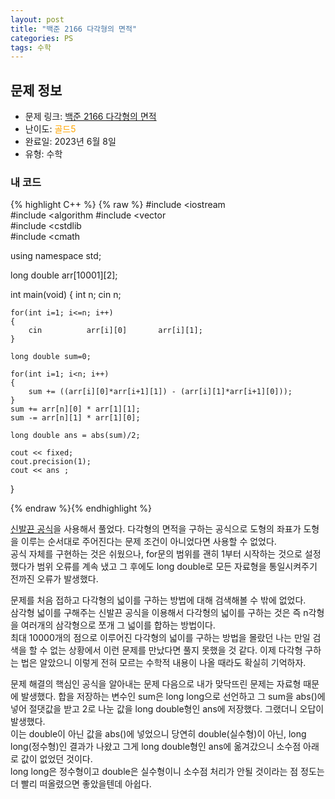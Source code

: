 ```yaml
---
layout: post
title: "백준 2166 다각형의 면적"
categories: PS
tags: 수학
---
```


## 문제 정보
- 문제 링크: [백준 2166 다각형의 면적](https://www.acmicpc.net/problem/2166)
- 난이도: <span style="color:#FFA500">골드5</span>
- 완료일: 2023년 6월 8일
- 유형: 수학

### 내 코드

{% highlight C++ %} {% raw %}
#include <iostream	
#include <algorithm	
#include <vector	
#include <cstdlib	
#include <cmath	

using namespace std;

long double arr[10001][2];

int main(void)
{
	int n;
	cin 		 n;
	
	for(int i=1; i<=n; i++)
	{
		cin 		 arr[i][0] 		 arr[i][1];
	}
	
	long double sum=0;
	
	for(int i=1; i<n; i++)
	{
		sum += ((arr[i][0]*arr[i+1][1]) - (arr[i][1]*arr[i+1][0]));
	}
	sum += arr[n][0] * arr[1][1];
	sum -= arr[n][1] * arr[1][0];
	
	long double ans = abs(sum)/2;
	
	cout << fixed;
	cout.precision(1);
	cout << ans ;
}

{% endraw %}{% endhighlight %}

[신발끈 공식](<https://ko.wikipedia.org/wiki/%EC%8B%A0%EB%B0%9C%EB%81%88_%EA%B3%B5%EC%8B%9D>)을 사용해서 풀었다. 다각형의 면적을 구하는 공식으로 도형의 좌표가 도형을 이루는 순서대로 주어진다는 문제 조건이 아니었다면 사용할 수 없었다.  
공식 자체를 구현하는 것은 쉬웠으나, for문의 범위를 괜히 1부터 시작하는 것으로 설정했다가 범위 오류를 계속 냈고 그 후에도 long double로 모든 자료형을 통일시켜주기 전까진 오류가 발생했다.  

문제를 처음 접하고 다각형의 넓이를 구하는 방법에 대해 검색해볼 수 밖에 없었다.   
삼각형 넓이를 구해주는 신발끈 공식을 이용해서 다각형의 넓이를 구하는 것은 즉 n각형을 여러개의 삼각형으로 쪼개 그 넓이를 합하는 방법이다.   
최대 10000개의 점으로 이루어진 다각형의 넓이를 구하는 방법을 몰랐던 나는 만일 검색을 할 수 없는 상황에서 이런 문제를 만났다면 풀지 못했을 것 같다. 이제 다각형 구하는 법은 알았으니 이렇게 전혀 모르는 수학적 내용이 나올 때라도 확실히 기억하자.  

문제 해결의 핵심인 공식을 알아내는 문제 다음으로 내가 맞닥뜨린 문제는 자료형 때문에 발생했다. 합을 저장하는 변수인 sum은 long long으로 선언하고 그 sum을 abs()에 넣어 절댓값을 받고 2로 나눈 값을 long double형인 ans에 저장했다. 그랬더니 오답이 발생했다.  
이는 double이 아닌 값을 abs()에 넣었으니 당연히 double(실수형)이 아닌, long long(정수형)인 결과가 나왔고 그게 long double형인 ans에 옮겨갔으니 소수점 아래로 값이 없었던 것이다.  
long long은 정수형이고 double은 실수형이니 소수점 처리가 안될 것이라는 점 정도는 더 빨리 떠올렸으면 좋았을텐데 아쉽다.  

